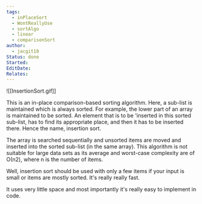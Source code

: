 ```yaml
---
tags:
  - inPlaceSort
  - WontReallyUse
  - sortAlgo
  - linear
  - comparisonSort
author:
  - jacgit18
Status: done
Started: 
EditDate: 
Relates:
---
```

![[InsertionSort.gif]]

This is an in-place comparison-based sorting algorithm. Here, a sub-list is maintained which is always sorted. For example, the lower part of an array is maintained to be sorted. An element that is to be 'inserted in this sorted sub-list, has to find its appropriate place, and then it has to be inserted there. Hence the name, insertion sort.  
  
The array is searched sequentially and unsorted items are moved and inserted into the sorted sub-list (in the same array). This algorithm is not suitable for large data sets as its average and worst-case complexity are of Ο(n2), where n is the number of items.  
  
Well, insertion sort should be used with only a few items if your input is small or items are mostly sorted. It's really really fast.  
  
It uses very little space and most importantly it's really easy to implement in code.